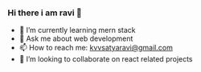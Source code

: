 ### Hi there i am ravi 👋


- 🌱 I’m currently learning mern stack
- 💬 Ask me about web development
- 📫 How to reach me: kvvsatyaravi@gmail.com
- 👯 I’m looking to collaborate on react related projects
<!--
**kvvsatyaravi/kvvsatyaravi** is a ✨ _special_ ✨ repository because its `README.md` (this file) appears on your GitHub profile.

Here are some ideas to get you started:

- 🔭 I’m currently working on ...
- 🌱 I’m currently learning mern stack...
- 👯 I’m looking to collaborate on ...
- 🤔 I’m looking for help with ...
- 💬 Ask me about web development...
- 📫 How to reach me: kvvsatyaravi@gmail.com...

-->
